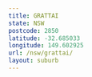 ```yaml
---
title: GRATTAI
state: NSW
postcode: 2850
latitude: -32.685033
longitude: 149.602925
url: /nsw/grattai/
layout: suburb
---
```

